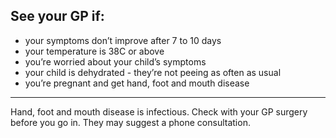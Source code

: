 ## See your GP if:

- your symptoms don’t improve after 7 to 10 days
- your temperature is 38C or above
- you’re worried about your child’s symptoms
- your child is dehydrated - they’re not peeing as often as usual
- you’re pregnant and get hand, foot and mouth disease
---
Hand, foot and mouth disease is infectious. Check with your GP surgery before you go in. They may suggest a phone consultation.
